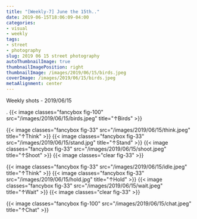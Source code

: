 ```yaml
---
title: "[Weekly-7] June the 15th.."
date: 2019-06-15T18:06:09-04:00
categories:
- visual
- weekly
tags:
- street
- photography
slug: 2019 06 15 street photography
autoThumbnailImage: true
thumbnailImagePosition: right
thumbnailImage: /images/2019/06/15/birds.jpeg
coverImage: /images/2019/06/15/birds.jpeg
metaAlignment: center
---
```


Weekly shots - 2019/06/15
<!--more-->

.
{{< image classes="fancybox fig-100" src="/images/2019/06/15/birds.jpeg"  title="↑Birds" >}}

{{< image classes="fancybox fig-33" src="/images/2019/06/15/think.jpeg"  title="↑Think" >}}
{{< image classes="fancybox fig-33" src="/images/2019/06/15/stand.jpg"  title="↑Stand" >}}
{{< image classes="fancybox fig-33" src="/images/2019/06/15/shoot.jpeg"  title="↑Shoot" >}}
{{< image classes="clear fig-33" >}}

{{< image classes="fancybox fig-33" src="/images/2019/06/15/idle.jpeg"  title="↑Think" >}}
{{< image classes="fancybox fig-33" src="/images/2019/06/15/hold.jpg"  title="↑Hold" >}}
{{< image classes="fancybox fig-33" src="/images/2019/06/15/wait.jpeg"  title="↑Wait" >}}
{{< image classes="clear fig-33" >}}

{{< image classes="fancybox fig-100" src="/images/2019/06/15/chat.jpeg"  title="↑Chat" >}}